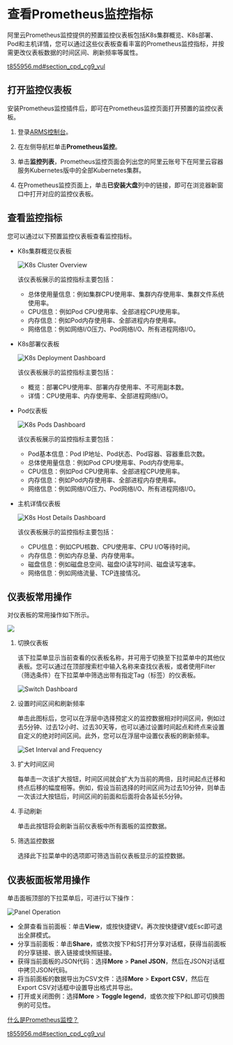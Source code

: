 # 查看Prometheus监控指标

阿里云Prometheus监控提供的预置监控仪表板包括K8s集群概览、K8s部署、Pod和主机详情，您可以通过这些仪表板查看丰富的Prometheus监控指标，并按需更改仪表板数据的时间区间、刷新频率等属性。

[t855956.md\#section\_cpd\_cg9\_vul]()

## 打开监控仪表板

安装Prometheus监控插件后，即可在Prometheus监控页面打开预置的监控仪表板。

1.  登录[ARMS控制台](https://arms.console.aliyun.com/#/home)。

2.  在左侧导航栏单击**Prometheus监控**。

3.  单击**监控列表**，Prometheus监控页面会列出您的阿里云账号下在阿里云容器服务Kubernetes版中的全部Kubernetes集群。

4.  在Prometheus监控页面上，单击**已安装大盘**列中的链接，即可在浏览器新窗口中打开对应的监控仪表板。


## 查看监控指标

您可以通过以下预置监控仪表板查看监控指标。

-   K8s集群概览仪表板

    ![K8s Cluster Overview](https://static-aliyun-doc.oss-accelerate.aliyuncs.com/assets/img/zh-CN/5028986061/p49438.png)

    该仪表板展示的监控指标主要包括：

    -   总体使用量信息：例如集群CPU使用率、集群内存使用率、集群文件系统使用率。
    -   CPU信息：例如Pod CPU使用率、全部进程CPU使用率。
    -   内存信息：例如Pod内存使用率、全部进程内存使用率。
    -   网络信息：例如网络I/O压力、Pod网络I/O、所有进程网络I/O。
-   K8s部署仪表板

    ![K8s Deployment Dashboard](https://static-aliyun-doc.oss-accelerate.aliyuncs.com/assets/img/zh-CN/5028986061/p51317.png)

    该仪表板展示的监控指标主要包括：

    -   概览：部署CPU使用率、部署内存使用率、不可用副本数。
    -   详情：CPU使用率、内存使用率、全部进程网络I/O。
-   Pod仪表板

    ![K8s Pods Dashboard](https://static-aliyun-doc.oss-accelerate.aliyuncs.com/assets/img/zh-CN/5028986061/p51318.png)

    该仪表板展示的监控指标主要包括：

    -   Pod基本信息：Pod IP地址、Pod状态、Pod容器、容器重启次数。
    -   总体使用量信息：例如Pod CPU使用率、Pod内存使用率。
    -   CPU信息：例如Pod CPU使用率、全部进程CPU使用率。
    -   内存信息：例如Pod内存使用率、全部进程内存使用率。
    -   网络信息：例如网络I/O压力、Pod网络I/O、所有进程网络I/O。
-   主机详情仪表板

    ![K8s Host Details Dashboard](https://static-aliyun-doc.oss-accelerate.aliyuncs.com/assets/img/zh-CN/5028986061/p49437.png)

    该仪表板展示的监控指标主要包括：

    -   CPU信息：例如CPU核数、CPU使用率、CPU I/O等待时间。
    -   内存信息：例如内存总量、内存使用率。
    -   磁盘信息：例如磁盘总空间、磁盘IO读写时间、磁盘读写速率。
    -   网络信息：例如网络流量、TCP连接情况。

## 仪表板常用操作

对仪表板的常用操作如下所示。

![](https://static-aliyun-doc.oss-accelerate.aliyuncs.com/assets/img/zh-CN/5028986061/p51325.png)

1.  切换仪表板

    该下拉菜单显示当前查看的仪表板名称，并可用于切换至下拉菜单中的其他仪表板。您可以通过在顶部搜索栏中输入名称来查找仪表板，或者使用Filter（筛选条件）在下拉菜单中筛选出带有指定Tag（标签）的仪表板。

    ![Switch Dashboard](https://static-aliyun-doc.oss-accelerate.aliyuncs.com/assets/img/zh-CN/5028986061/p51327.png)

2.  设置时间区间和刷新频率

    单击此图标后，您可以在浮层中选择预定义的监控数据相对时间区间，例如过去5分钟、过去12小时、过去30天等，也可以通过设置时间起点和终点来设置自定义的绝对时间区间。此外，您可以在浮层中设置仪表板的刷新频率。

    ![Set Interval and Frequency](https://static-aliyun-doc.oss-accelerate.aliyuncs.com/assets/img/zh-CN/5028986061/p51326.png)

3.  扩大时间区间

    每单击一次该扩大按钮，时间区间就会扩大为当前的两倍，且时间起点迁移和终点后移的幅度相等。例如，假设当前选择的时间区间为过去10分钟，则单击一次该过大按钮后，时间区间的前面和后面将会各延长5分钟。

4.  手动刷新

    单击此按钮将会刷新当前仪表板中所有面板的监控数据。

5.  筛选监控数据

    选择此下拉菜单中的选项即可筛选当前仪表板显示的监控数据。


## 仪表板面板常用操作

单击面板顶部的下拉菜单后，可进行以下操作：

![Panel Operation](https://static-aliyun-doc.oss-accelerate.aliyuncs.com/assets/img/zh-CN/5028986061/p51328.png)

-   全屏查看当前面板：单击**View**，或按快捷键V。再次按快捷键V或Esc即可退出全屏模式。
-   分享当前面板：单击**Share**，或依次按下P和S打开分享对话框，获得当前面板的分享链接、嵌入链接或快照链接。
-   获得当前面板的JSON代码：选择**More** \> **Panel JSON**，然后在JSON对话框中拷贝JSON代码。
-   将当前面板的数据导出为CSV文件：选择**More** \> **Export CSV**，然后在Export CSV对话框中设置导出格式并导出。
-   打开或关闭图例：选择**More** \> **Toggle legend**，或依次按下P和L即可切换图例的可见性。

[什么是Prometheus监控？]()

[t855956.md\#section\_cpd\_cg9\_vul]()

